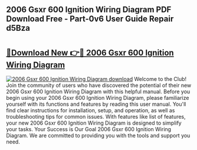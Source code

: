 ## 2006 Gsxr 600 Ignition Wiring Diagram PDF Download Free - Part-0v6 User Guide Repair d5Bza

# <h2><a href="http://dfpdoko.blite.top/?on=2006+Gsxr+600+Ignition+Wiring+Diagram">🔗Download New 👉🔴 2006 Gsxr 600 Ignition Wiring Diagram</a></h2>

[![2006 Gsxr 600 Ignition Wiring Diagram download](https://i.imgur.com/lujVjoI.png)](http://dfpdoko.blite.top/?on=2006+Gsxr+600+Ignition+Wiring+Diagram)
Welcome to the Club! Join the community of users who have discovered the potential of their new 2006 Gsxr 600 Ignition Wiring Diagram with this helpful manual. Before you begin using your 2006 Gsxr 600 Ignition Wiring Diagram, please familiarize yourself with its functions and features by reading this user manual. You'll find clear instructions for installation, setup, and operation, as well as troubleshooting tips for common issues. With features like list of features, your new 2006 Gsxr 600 Ignition Wiring Diagram is designed to simplify your tasks. Your Success is Our Goal 2006 Gsxr 600 Ignition Wiring Diagram. We are committed to providing you with the tools and support you need.
